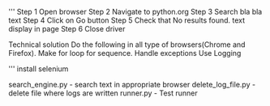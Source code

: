 '''
Step 1 Open browser
Step 2 Navigate to python.org
Step 3 Search bla bla text
Step 4 Click on Go button
Step 5 Check that No results found. text display in page
Step 6 Close driver


Technical solution
Do the following in all type of browsers(Chrome and Firefox). Make for loop for sequence.
Handle exceptions
Use Logging

'''
install selenium

search_engine.py    - search text in appropriate browser
delete_log_file.py  - delete file where logs are written
runner.py           - Test runner
